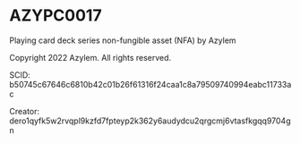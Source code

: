 # AZYPC0017
Playing card deck series non-fungible asset (NFA) by Azylem

Copyright 2022 Azylem. All rights reserved.

SCID: b50745c67646c6810b42c01b26f61316f24caa1c8a79509740994eabc11733ac

Creator: dero1qyfk5w2rvqpl9kzfd7fpteyp2k362y6audydcu2qrgcmj6vtasfkgqq9704gn
